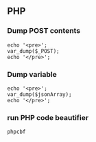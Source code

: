 ## PHP
### Dump POST contents
```
echo '<pre>';
var_dump($_POST);
echo '</pre>';
```
### Dump variable
```
echo '<pre>';
var_dump($jsonArray);
echo '</pre>';
```
### run PHP code beautifier
```
phpcbf
```